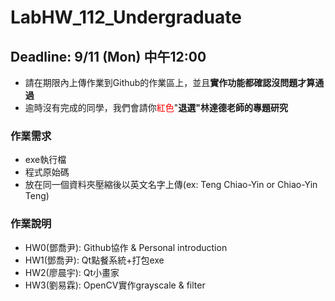 # LabHW_112_Undergraduate
## Deadline: 9/11 (Mon) 中午12:00
- 請在期限內上傳作業到Github的作業區上，並且**實作功能都確認沒問題才算通過**
- 逾時沒有完成的同學，我們會請你<font color=#FF0000>紅色</font>"**退選"林達德老師的專題研究**
### 作業需求
- exe執行檔
- 程式原始碼
- 放在同一個資料夾壓縮後以英文名字上傳(ex: Teng Chiao-Yin or Chiao-Yin Teng)
### 作業說明
- HW0(鄧喬尹): Github協作 & Personal introduction
- HW1(鄧喬尹): Qt點餐系統+打包exe
- HW2(廖晨宇): Qt小畫家
- HW3(劉易霖): OpenCV實作grayscale & filter
